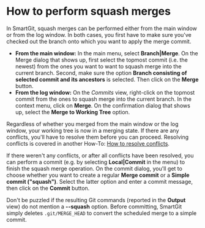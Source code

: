 # How to perform squash merges

In SmartGit, squash merges can be performed either from the main window
or from the log window. In both cases, you first have to make sure
you've checked out the branch onto which you want to apply the merge
commit.

-   **From the main window:** In the main menu, select
    **Branch\|Merge**. On the Merge dialog that shows up, first select
    the topmost commit (i.e. the newest) from the ones you want to want
    to squash merge into the current branch. Second, make sure the
    option **Branch consisting of selected commit and its ancestors** is
    selected. Then click on the **Merge** button.
-   **From the log window:** On the *Commits* view, right-click on the
    topmost commit from the ones to squash merge into the current
    branch. In the context menu, click on **Merge**. On the confirmation
    dialog that shows up, select the **Merge to Working Tree** option.

Regardless of whether you merged from the main window or the log window,
your working tree is now in a merging state. If there are any conflicts,
you'll have to resolve them before you can proceed. Resolving conflicts
is covered in another How-To: [How to resolve conflicts](How-to-resolve-conflicts.md#Howtoresolveconflicts-workflows.resolve-conflicts).

If there weren't any conflicts, or after all conflicts have been
resolved, you can perform a commit (e.g. by selecting **Local\|Commit**
in the menu) to finish the squash merge operation. On the commit dialog,
you'll get to choose whether you want to create a regular **Merge
commit** or a **Simple commit ("squash")**. Select the latter option and
enter a commit message, then click on the **Commit** button.



Don't be puzzled if the resulting Git commands (reported in the
**Output** view) do not mention a **--squash** option. Before
committing, SmartGit simply deletes `.git/MERGE_HEAD` to convert the
scheduled merge to a simple commit.


